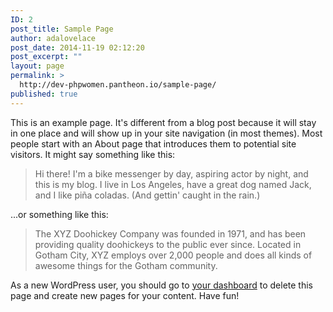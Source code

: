 ```yaml
---
ID: 2
post_title: Sample Page
author: adalovelace
post_date: 2014-11-19 02:12:20
post_excerpt: ""
layout: page
permalink: >
  http://dev-phpwomen.pantheon.io/sample-page/
published: true
---
```

This is an example page. It's different from a blog post because it will stay in one place and will show up in your site navigation (in most themes). Most people start with an About page that introduces them to potential site visitors. It might say something like this:

<blockquote>Hi there! I'm a bike messenger by day, aspiring actor by night, and this is my blog. I live in Los Angeles, have a great dog named Jack, and I like pi&#241;a coladas. (And gettin' caught in the rain.)</blockquote>

...or something like this:

<blockquote>The XYZ Doohickey Company was founded in 1971, and has been providing quality doohickeys to the public ever since. Located in Gotham City, XYZ employs over 2,000 people and does all kinds of awesome things for the Gotham community.</blockquote>

As a new WordPress user, you should go to <a href="http://dev-phpwomen.pantheon.io/wp-admin/">your dashboard</a> to delete this page and create new pages for your content. Have fun!